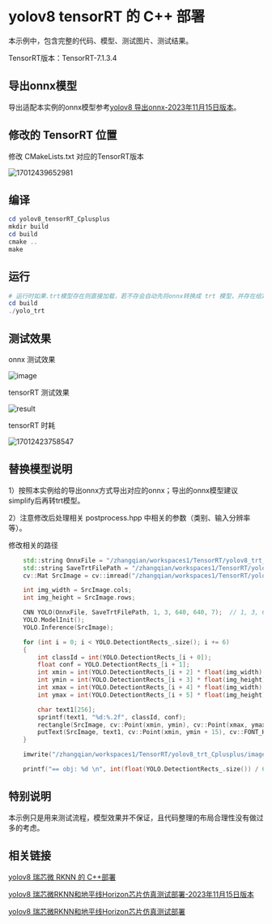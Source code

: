 # yolov8 tensorRT 的 C++ 部署

本示例中，包含完整的代码、模型、测试图片、测试结果。

TensorRT版本：TensorRT-7.1.3.4

## 导出onnx模型

导出适配本实例的onnx模型参考[yolov8 导出onnx-2023年11月15日版本](https://blog.csdn.net/zhangqian_1/article/details/134438275)。

## 修改的 TensorRT 位置
修改 CMakeLists.txt 对应的TensorRT版本

![17012439652981](https://github.com/cqu20160901/yolov8_tensorRT_Cplusplus/assets/22290931/68586322-556a-42ef-8444-1064b42c86f9)


## 编译
```powershell
cd yolov8_tensorRT_Cplusplus
mkdir build
cd build
cmake ..
make
```

## 运行

```powershell
# 运行时如果.trt模型存在则直接加载，若不存会自动先将onnx转换成 trt 模型，并存在给定的位置，然后运行推理。
cd build
./yolo_trt
```

## 测试效果

onnx 测试效果

![image](https://github.com/cqu20160901/yolov8_tensorRT_Cplusplus/assets/22290931/8574c0ce-fc56-4b3c-9c7e-ec31e29b01ed)

tensorRT 测试效果

![result](https://github.com/cqu20160901/yolov8_tensorRT_Cplusplus/assets/22290931/29a8115d-a5ce-4c58-9b1a-c48766cdfcd5)

tensorRT 时耗

![17012423758547](https://github.com/cqu20160901/yolov8_tensorRT_Cplusplus/assets/22290931/d2b2772a-db28-4a44-979e-5cad89a15ed5)

## 替换模型说明

1）按照本实例给的导出onnx方式导出对应的onnx；导出的onnx模型建议simplify后再转trt模型。

2）注意修改后处理相关 postprocess.hpp 中相关的参数（类别、输入分辨率等）。

修改相关的路径
```cpp
    std::string OnnxFile = "/zhangqian/workspaces1/TensorRT/yolov8_trt_Cplusplus/models/yolov8n_ZQ.onnx";
    std::string SaveTrtFilePath = "/zhangqian/workspaces1/TensorRT/yolov8_trt_Cplusplus/models/yolov8n_ZQ.trt";
    cv::Mat SrcImage = cv::imread("/zhangqian/workspaces1/TensorRT/yolov8_trt_Cplusplus/images/test.jpg");

    int img_width = SrcImage.cols;
    int img_height = SrcImage.rows;

    CNN YOLO(OnnxFile, SaveTrtFilePath, 1, 3, 640, 640, 7);  // 1, 3, 640, 640, 7 前四个为模型输入的NCWH, 7为模型输出叶子节点的个数+1，（本示例中的onnx模型输出有6个叶子节点，再+1=7）
    YOLO.ModelInit();
    YOLO.Inference(SrcImage);

    for (int i = 0; i < YOLO.DetectiontRects_.size(); i += 6)
    {
        int classId = int(YOLO.DetectiontRects_[i + 0]);
        float conf = YOLO.DetectiontRects_[i + 1];
        int xmin = int(YOLO.DetectiontRects_[i + 2] * float(img_width) + 0.5);
        int ymin = int(YOLO.DetectiontRects_[i + 3] * float(img_height) + 0.5);
        int xmax = int(YOLO.DetectiontRects_[i + 4] * float(img_width) + 0.5);
        int ymax = int(YOLO.DetectiontRects_[i + 5] * float(img_height) + 0.5);

        char text1[256];
        sprintf(text1, "%d:%.2f", classId, conf);
        rectangle(SrcImage, cv::Point(xmin, ymin), cv::Point(xmax, ymax), cv::Scalar(255, 0, 0), 2);
        putText(SrcImage, text1, cv::Point(xmin, ymin + 15), cv::FONT_HERSHEY_SIMPLEX, 0.7, cv::Scalar(0, 0, 255), 2);
    }

    imwrite("/zhangqian/workspaces1/TensorRT/yolov8_trt_Cplusplus/images/result.jpg", SrcImage);

    printf("== obj: %d \n", int(float(YOLO.DetectiontRects_.size()) / 6.0));

```

## 特别说明

本示例只是用来测试流程，模型效果并不保证，且代码整理的布局合理性没有做过多的考虑。

## 相关链接

[yolov8 瑞芯微 RKNN 的 C++部署](https://github.com/cqu20160901/yolov8n_onnx_tensorRT_rknn_horizon)

[yolov8 瑞芯微RKNN和地平线Horizon芯片仿真测试部署-2023年11月15日版本](https://blog.csdn.net/zhangqian_1/article/details/134438275)

[yolov8 瑞芯微RKNN和地平线Horizon芯片仿真测试部署](https://blog.csdn.net/zhangqian_1/article/details/128918268)

